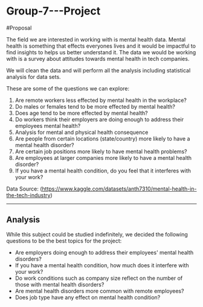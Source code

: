 # Group-7---Project


#Proposal

The field we are interested in working with is mental health data. Mental health is something that effects everyones lives and it would be impactful to find insights to helps us better understand it. The data we would be working with is a survey about attitudes towards mental health in tech companies. 

We will clean the data and will perform all the analysis including statistical analysis for data sets.

These are some of the questions we can explore:

1) Are remote workers less effected by mental health in the workplace? 
2) Do males or females tend to be more effected by mental health? 
3) Does age tend to be more effected by mental health?
4) Do workers think their employers  are doing enough to address their employees mental health?
5) Analysis for mental and physical health consequence 
6) Are people from certain locations (state/country) more likely to have a mental health disorder?
7) Are certain job positions more likely to have mental health problems?
8) Are employees at larger companies more likely to have a mental health disorder?
9) If you have a mental health condition, do you feel that it interferes with your work?

Data Source: 
(https://www.kaggle.com/datasets/anth7310/mental-health-in-the-tech-industry)

-------------------------------------------------------------------------------------------
Analysis
-------------------------------------------------------------------------------------------

While this subject could be studied indefinitely, we decided the following questions to be the best topics for the project:

- Are employers doing enough to address their employees' mental health disorders?
- If you have a mental health condition, how much does it interfere with your work?
- Do work conditions such as company size reflect on the number of those with mental health disorders? 
- Are mental health disorders more common with remote employees?
- Does job type have any effect on mental health condition?
